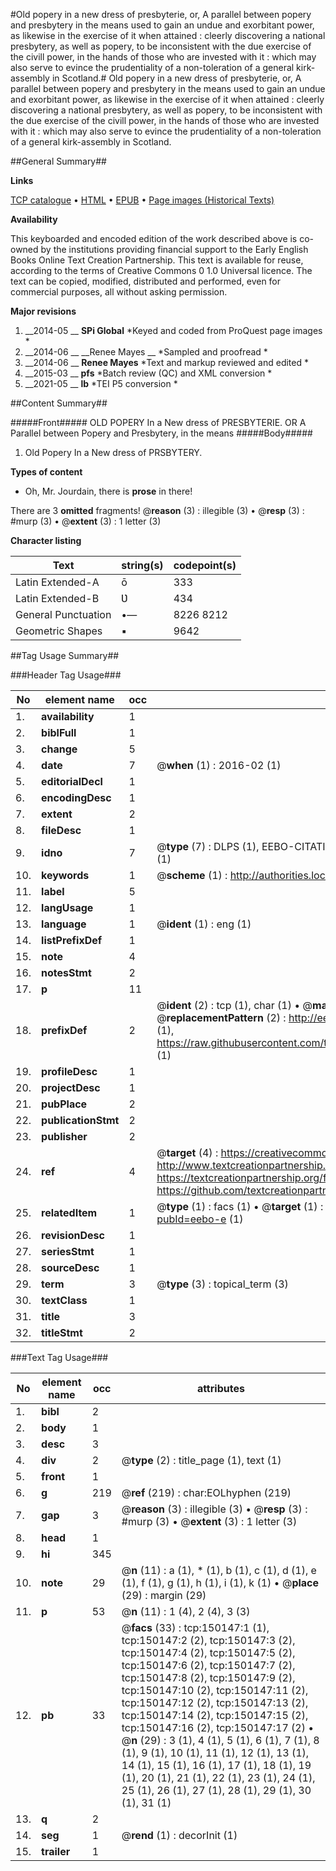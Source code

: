 #Old popery in a new dress of presbyterie, or, A parallel between popery and presbytery in the means used to gain an undue and exorbitant power, as likewise in the exercise of it when attained : cleerly discovering a national presbytery, as well as popery, to be inconsistent with the due exercise of the civill power, in the hands of those who are invested with it : which may also serve to evince the prudentiality of a non-toleration of a general kirk-assembly in Scotland.#
Old popery in a new dress of presbyterie, or, A parallel between popery and presbytery in the means used to gain an undue and exorbitant power, as likewise in the exercise of it when attained : cleerly discovering a national presbytery, as well as popery, to be inconsistent with the due exercise of the civill power, in the hands of those who are invested with it : which may also serve to evince the prudentiality of a non-toleration of a general kirk-assembly in Scotland.

##General Summary##

**Links**

[TCP catalogue](http://www.ota.ox.ac.uk/tcp/)  • 
[HTML](http://tei.it.ox.ac.uk/tcp/Texts-HTML/free/A90/A90131.html)  • 
[EPUB](http://tei.it.ox.ac.uk/tcp/Texts-EPUB/free/A90/A90131.epub) • 
[Page images (Historical Texts)](https://historicaltexts.jisc.ac.uk/eebo-36273291e)

**Availability**

This keyboarded and encoded edition of the work described above is co-owned by the
    institutions providing financial support to the Early English Books Online Text Creation
    Partnership. This text is available for reuse, according to the terms of  Creative Commons 0 1.0 Universal
    licence. The text can be copied, modified, distributed and performed, even for commercial
    purposes, all without asking permission.

**Major revisions**

1. __2014-05 __ __SPi Global__ *Keyed and coded from ProQuest page images *
1. __2014-06 __ __Renee Mayes __ *Sampled and proofread *
1. __2014-06 __ __Renee Mayes__ *Text and markup reviewed and edited *
1. __2015-03 __ __pfs__ *Batch review (QC) and XML conversion *
1. __2021-05 __ __lb__ *TEI P5 conversion *

##Content Summary##

#####Front#####
OLD POPERY In a New dress of PRESBYTERIE. OR A Parallel between Popery and Presbytery, in the means 
#####Body#####

1. Old Popery In a New dress of PRSBYTERY.

**Types of content**

  * Oh, Mr. Jourdain, there is **prose** in there!

There are 3 **omitted** fragments! 
 @__reason__ (3) : illegible (3)  •  @__resp__ (3) : #murp (3)  •  @__extent__ (3) : 1 letter (3)

**Character listing**


|Text|string(s)|codepoint(s)|
|---|---|---|
|Latin Extended-A|ō|333|
|Latin Extended-B|Ʋ|434|
|General Punctuation|•—|8226 8212|
|Geometric Shapes|▪|9642|

##Tag Usage Summary##

###Header Tag Usage###

|No|element name|occ|attributes|
|---|---|---|---|
|1.|__availability__|1||
|2.|__biblFull__|1||
|3.|__change__|5||
|4.|__date__|7| @__when__ (1) : 2016-02 (1)|
|5.|__editorialDecl__|1||
|6.|__encodingDesc__|1||
|7.|__extent__|2||
|8.|__fileDesc__|1||
|9.|__idno__|7| @__type__ (7) : DLPS (1), EEBO-CITATION (1), VID (1), EEBO-PROQUEST (1), STC (2), OCLC (1)|
|10.|__keywords__|1| @__scheme__ (1) : http://authorities.loc.gov/ (1)|
|11.|__label__|5||
|12.|__langUsage__|1||
|13.|__language__|1| @__ident__ (1) : eng (1)|
|14.|__listPrefixDef__|1||
|15.|__note__|4||
|16.|__notesStmt__|2||
|17.|__p__|11||
|18.|__prefixDef__|2| @__ident__ (2) : tcp (1), char (1)  •  @__matchPattern__ (2) : ([0-9\-]+):([0-9IVX]+) (1), (.+) (1)  •  @__replacementPattern__ (2) : http://eebo.chadwyck.com/downloadtiff?vid=$1&page=$2 (1), https://raw.githubusercontent.com/textcreationpartnership/Texts/master/tcpchars.xml#$1 (1)|
|19.|__profileDesc__|1||
|20.|__projectDesc__|1||
|21.|__pubPlace__|2||
|22.|__publicationStmt__|2||
|23.|__publisher__|2||
|24.|__ref__|4| @__target__ (4) : https://creativecommons.org/publicdomain/zero/1.0/ (1), http://www.textcreationpartnership.org/docs/. (1), https://textcreationpartnership.org/faq/#faq05 (1), https://github.com/textcreationpartnership (1)|
|25.|__relatedItem__|1| @__type__ (1) : facs (1)  •  @__target__ (1) : https://data.historicaltexts.jisc.ac.uk/view?pubId=eebo-e (1)|
|26.|__revisionDesc__|1||
|27.|__seriesStmt__|1||
|28.|__sourceDesc__|1||
|29.|__term__|3| @__type__ (3) : topical_term (3)|
|30.|__textClass__|1||
|31.|__title__|3||
|32.|__titleStmt__|2||


###Text Tag Usage###

|No|element name|occ|attributes|
|---|---|---|---|
|1.|__bibl__|2||
|2.|__body__|1||
|3.|__desc__|3||
|4.|__div__|2| @__type__ (2) : title_page (1), text (1)|
|5.|__front__|1||
|6.|__g__|219| @__ref__ (219) : char:EOLhyphen (219)|
|7.|__gap__|3| @__reason__ (3) : illegible (3)  •  @__resp__ (3) : #murp (3)  •  @__extent__ (3) : 1 letter (3)|
|8.|__head__|1||
|9.|__hi__|345||
|10.|__note__|29| @__n__ (11) : a (1), * (1), b (1), c (1), d (1), e (1), f (1), g (1), h (1), i (1), k (1)  •  @__place__ (29) : margin (29)|
|11.|__p__|53| @__n__ (11) : 1 (4), 2 (4), 3 (3)|
|12.|__pb__|33| @__facs__ (33) : tcp:150147:1 (1), tcp:150147:2 (2), tcp:150147:3 (2), tcp:150147:4 (2), tcp:150147:5 (2), tcp:150147:6 (2), tcp:150147:7 (2), tcp:150147:8 (2), tcp:150147:9 (2), tcp:150147:10 (2), tcp:150147:11 (2), tcp:150147:12 (2), tcp:150147:13 (2), tcp:150147:14 (2), tcp:150147:15 (2), tcp:150147:16 (2), tcp:150147:17 (2)  •  @__n__ (29) : 3 (1), 4 (1), 5 (1), 6 (1), 7 (1), 8 (1), 9 (1), 10 (1), 11 (1), 12 (1), 13 (1), 14 (1), 15 (1), 16 (1), 17 (1), 18 (1), 19 (1), 20 (1), 21 (1), 22 (1), 23 (1), 24 (1), 25 (1), 26 (1), 27 (1), 28 (1), 29 (1), 30 (1), 31 (1)|
|13.|__q__|2||
|14.|__seg__|1| @__rend__ (1) : decorInit (1)|
|15.|__trailer__|1||
